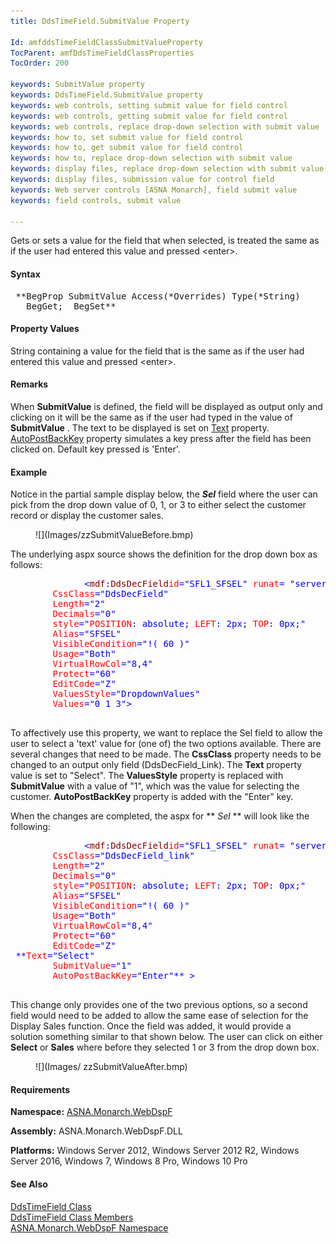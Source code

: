 ```yaml
---
title: DdsTimeField.SubmitValue Property

Id: amfddsTimeFieldClassSubmitValueProperty
TocParent: amfDdsTimeFieldClassProperties
TocOrder: 200

keywords: SubmitValue property
keywords: DdsTimeField.SubmitValue property
keywords: web controls, setting submit value for field control
keywords: web controls, getting submit value for field control
keywords: web controls, replace drop-down selection with submit value
keywords: how to, set submit value for field control
keywords: how to, get submit value for field control
keywords: how to, replace drop-down selection with submit value
keywords: display files, replace drop-down selection with submit value
keywords: display files, submission value for control field
keywords: Web server controls [ASNA Monarch], field submit value
keywords: field controls, submit value

---
```


Gets or sets a value for the field that when selected, is treated the same as if the user had entered this value and pressed &lt;enter&gt;. 

#### Syntax
<pre class="prettyprint"> **BegProp SubmitValue Access(*Overrides) Type(*String)
   BegGet;  BegSet** </pre>

#### Property Values
String containing a value for the field that is the same as if the user had entered this value and pressed &lt;enter&gt;.

#### Remarks
When **SubmitValue** is defined, the field will be displayed as output only and clicking on it will be the same as if the user had typed in the value of **SubmitValue** . The text to be displayed is set on [ Text](amfDdsDataFieldClassTextProperty.html) property. [ AutoPostBackKey](amfddsTimeFieldClassAutoPostBackKeyProperty.html) property simulates a key press after the field has been clicked on. Default key pressed is 'Enter'.

#### Example
Notice in the partial sample display below, the ***Sel*** field where the user can pick from the drop down value of 0, 1, or 3 to either select the customer record or display the customer sales.
<dl>
              <dd>
                ![](Images/zzSubmitValueBefore.bmp)
              </dd>
</dl>

The underlying aspx source shows the definition for the drop down box as follows:
<pre class="example">
              <span style="color:blue">&lt;<span style="color:maroon">mdf</span>:<span style="color:maroon">DdsDecField</span><span style="color:red">id</span>="SFL1_SFSEL" <span style="color:red">runat</span>= "server"
        <span style="color:red">CssClass</span>="DdsDecField"
        <span style="color:red">Length</span>="2"          
        <span style="color:red">Decimals</span>="0"
        <span style="color:red">style</span>="<span style="color:red">POSITION</span>: absolute; <span style="color:red">LEFT</span>: 2px; <span style="color:red">TOP</span>: 0px;"
        <span style="color:red">Alias</span>="SFSEL"
        <span style="color:red">VisibleCondition</span>="!( 60 )"
        <span style="color:red">Usage</span>="Both"
        <span style="color:red">VirtualRowCol</span>="8,4"
        <span style="color:red">Protect</span>="60"
        <span style="color:red">EditCode</span>="Z"
        <span style="color:red">ValuesStyle</span>="DropdownValues"
        <span style="color:red">Values</span>="0 1 3"&gt;</span>
            </pre>

To affectively use this property, we want to replace the Sel field to allow the user to select a 'text' value for (one of) the two options available. There are several changes that need to be made. The **CssClass** property needs to be changed to an output only field (DdsDecField_Link). The **Text** property value is set to "Select". The **ValuesStyle** property is replaced with **SubmitValue** with a value of "1", which was the value for selecting the customer. **AutoPostBackKey** property is added with the "Enter" key.

When the changes are completed, the aspx for ** *Sel* ** will look like the following:
<pre class="example">
              <span style="color:blue">&lt;<span style="color:maroon">mdf</span>:<span style="color:maroon">DdsDecField</span><span style="color:red">id</span>="SFL1_SFSEL" <span style="color:red">runat</span>= "server"
        <span style="color:red">CssClass</span>="DdsDecField_link"
        <span style="color:red">Length</span>="2"          
        <span style="color:red">Decimals</span>="0"
        <span style="color:red">style</span>="<span style="color:red">POSITION</span>: absolute; <span style="color:red">LEFT</span>: 2px; <span style="color:red">TOP</span>: 0px;"
        <span style="color:red">Alias</span>="SFSEL"
        <span style="color:red">VisibleCondition</span>="!( 60 )"
        <span style="color:red">Usage</span>="Both"
        <span style="color:red">VirtualRowCol</span>="8,4"
        <span style="color:red">Protect</span>="60"
        <span style="color:red">EditCode</span>="Z"
 **<span style="color:red">Text</span>="Select"
        <span style="color:red">SubmitValue</span>="1"
        <span style="color:red">AutoPostBackKey</span>="Enter"** &gt;</span>
            </pre>

This change only provides one of the two previous options, so a second field would need to be added to allow the same ease of selection for the Display Sales function. Once the field was added, it would provide a solution something similar to that shown below. The user can click on either **Select** or **Sales** where before they selected 1 or 3 from the drop down box.
<dl>
        <dd>![](Images/
zzSubmitValueAfter.bmp)</dd>
</dl>

#### Requirements
**Namespace:** [ASNA.Monarch.WebDspF](amfWebDspFNamespace.html)

**Assembly:** ASNA.Monarch.WebDspF.DLL

**Platforms:** Windows Server 2012, Windows Server 2012 R2, Windows Server 2016, Windows 7, Windows 8 Pro, Windows 10 Pro

#### See Also
[ DdsTimeField Class](amfDdsTimeFieldClass.html) <br /> [ DdsTimeField Class Members](amfDdsTimeFieldClassMembers.html) <br /> [ ASNA.Monarch.WebDspF Namespace](amfWebDspFNamespace.html) 
